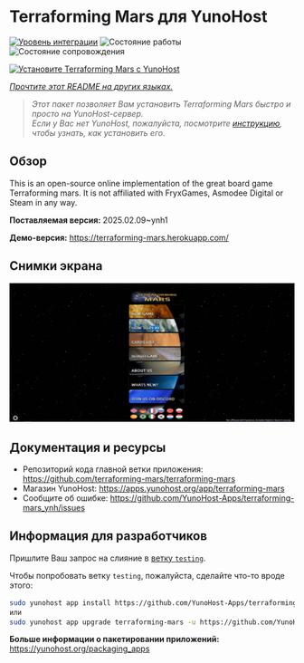 <!--
Важно: этот README был автоматически сгенерирован <https://github.com/YunoHost/apps/tree/master/tools/readme_generator>
Он НЕ ДОЛЖЕН редактироваться вручную.
-->

# Terraforming Mars  для YunoHost

[![Уровень интеграции](https://apps.yunohost.org/badge/integration/terraforming-mars)](https://ci-apps.yunohost.org/ci/apps/terraforming-mars/)
![Состояние работы](https://apps.yunohost.org/badge/state/terraforming-mars)
![Состояние сопровождения](https://apps.yunohost.org/badge/maintained/terraforming-mars)

[![Установите Terraforming Mars  с YunoHost](https://install-app.yunohost.org/install-with-yunohost.svg)](https://install-app.yunohost.org/?app=terraforming-mars)

*[Прочтите этот README на других языках.](./ALL_README.md)*

> *Этот пакет позволяет Вам установить Terraforming Mars  быстро и просто на YunoHost-сервер.*  
> *Если у Вас нет YunoHost, пожалуйста, посмотрите [инструкцию](https://yunohost.org/install), чтобы узнать, как установить его.*

## Обзор

This is an open-source online implementation of the great board game Terraforming mars. It is not affiliated with FryxGames, Asmodee Digital or Steam in any way.


**Поставляемая версия:** 2025.02.09~ynh1

**Демо-версия:** <https://terraforming-mars.herokuapp.com/>

## Снимки экрана

![Снимок экрана Terraforming Mars ](./doc/screenshots/screenshot.png)

## Документация и ресурсы

- Репозиторий кода главной ветки приложения: <https://github.com/terraforming-mars/terraforming-mars>
- Магазин YunoHost: <https://apps.yunohost.org/app/terraforming-mars>
- Сообщите об ошибке: <https://github.com/YunoHost-Apps/terraforming-mars_ynh/issues>

## Информация для разработчиков

Пришлите Ваш запрос на слияние в [ветку `testing`](https://github.com/YunoHost-Apps/terraforming-mars_ynh/tree/testing).

Чтобы попробовать ветку `testing`, пожалуйста, сделайте что-то вроде этого:

```bash
sudo yunohost app install https://github.com/YunoHost-Apps/terraforming-mars_ynh/tree/testing --debug
или
sudo yunohost app upgrade terraforming-mars -u https://github.com/YunoHost-Apps/terraforming-mars_ynh/tree/testing --debug
```

**Больше информации о пакетировании приложений:** <https://yunohost.org/packaging_apps>
